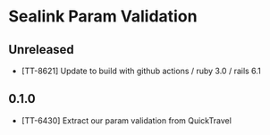 # Sealink Param Validation

## Unreleased

- [TT-8621] Update to build with github actions / ruby 3.0 / rails 6.1

## 0.1.0

* [TT-6430] Extract our param validation from QuickTravel
